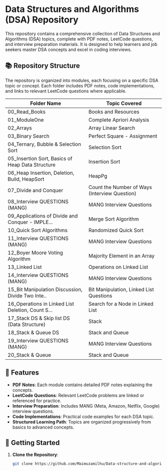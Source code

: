 # Data Structures and Algorithms (DSA) Repository

This repository contains a comprehensive collection of Data Structures and Algorithms (DSA) topics, complete with PDF notes, LeetCode questions, and interview preparation materials. It is designed to help learners and job seekers master DSA concepts and excel in coding interviews.

## 📚 Repository Structure

The repository is organized into modules, each focusing on a specific DSA topic or concept. Each folder includes PDF notes, code implementations, and links to relevant LeetCode questions where applicable.

| Folder Name                                      | Topic Covered                                   
|--------------------------------------------------|------------------------------------------------
| 00_Read_Books                                    | Books and Resources                            
| 01_ModuleOne                                     | Complete Apriori Analysis                      
| 02_Arrays                                        | Array Linear Search                           
| 03_Binary Search                                 | Perfect Square - Assignment                   
| 04_Ternary, Bubble & Selection Sort              | Selection Sort                                 
| 05_Insertion Sort, Basics of Heap Data Structure | Insertion Sort                                
| 06_Heap Insertion, Deletion, Build, HeapSort     | HeapPg                                        
| 07_Divide and Conquer                            | Count the Number of Ways (Interview Question)  
| 08_Interview QUESTIONS (MANG)                    | MANG Interview Questions                      
| 09_Applications of Divide and Conquer - IMPLE... | Merge Sort Algorithm                          
| 10_Quick Sort Algorithms                         | Randomized Quick Sort                    
| 11_Interview QUESTIONS (MANG)                    | MANG Interview Questions                       
| 12_Boyer Moore Voting Algorithm                  | Majority Element in an Array                  
| 13_Linked List                                   | Operations on Linked List                   
| 14_Interview QUESTIONS (MANG)                    | MANG Interview Questions                     
| 15_Bit Manipulation Discussion, Divide Two Inte..| Bit Manipulation, Linked List Questions       
| 16_Operations in Linked List Deletion, Count S...| Search for a Node in Linked List               
| 17_Stack DS & Skip list DS (Data Structure)      | Stack                                     
| 18_Stack & Queue DS                              | Stack and Queue                               
| 19_Interview QUESTIONS (MANG)                    | MANG Interview Questions                       
| 20_Stack & Queue                                 | Stack and Queue                         

## 📖 Features

- **PDF Notes**: Each module contains detailed PDF notes explaining the concepts.
- **LeetCode Questions**: Relevant LeetCode problems are linked or referenced for practice.
- **Interview Preparation**: Includes MANG (Meta, Amazon, Netflix, Google) interview questions.
- **Code Implementations**: Practical code examples for each DSA topic.
- **Structured Learning Path**: Topics are organized progressively from basics to advanced concepts.

## 🚀 Getting Started

1. **Clone the Repository**:
   ```bash
   git clone https://github.com/Maimuzamilhu/Data-structure-and-algorithum-for-Mang.git
